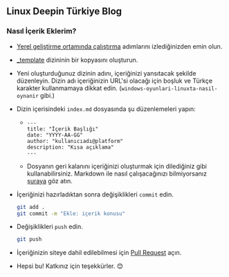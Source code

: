 ## Linux Deepin Türkiye Blog

### Nasıl İçerik Eklerim?

- [Yerel geliştirme ortamında çalıştırma](https://github.com/deepintr/www#yerel-geli%C5%9Ftirme-ortam%C4%B1nda-%C3%A7al%C4%B1%C5%9Ft%C4%B1rma) adımlarını izlediğinizden emin olun.

- [\_template](./_template) dizininin bir kopyasını oluşturun.

- Yeni oluşturduğunuz dizinin adını, içeriğinizi yansıtacak şekilde düzenleyin. Dizin adı içeriğinizin URL'si olacağı için boşluk ve Türkçe karakter kullanmamaya dikkat edin. (`windows-oyunlari-linuxta-nasil-oynanir` gibi.)

- Dizin içerisindeki `index.md` dosyasında şu düzenlemeleri yapın:

  - ```
    ---
    title: "İçerik Başlığı"
    date: "YYYY-AA-GG"
    author: "kullanıcıadı@platform"
    description: "Kısa açıklama"
    ---
    ```

  - Dosyanın geri kalanını içeriğinizi oluşturmak için dilediğiniz gibi kullanabilirsiniz. Markdown ile nasıl çalışacağınızı bilmiyorsanız [şuraya](https://deepintr.org/markdown-hizli-baslangic-rehberi/) göz atın.

- İçeriğinizi hazırladıktan sonra değişiklikleri `commit` edin.

  ```bash
  git add .
  git commit -m "Ekle: içerik konusu"
  ```

- Değişiklikleri `push` edin.

  ```bash
  git push
  ```

- İçeriğinizin siteye dahil edilebilmesi için [Pull Request](https://help.github.com/en/github/collaborating-with-issues-and-pull-requests/creating-a-pull-request) açın.

- Hepsi bu! Katkınız için teşekkürler. :blush:
